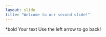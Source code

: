 ```yaml
---
layout: slide
title: "Welcome to our second slide!"
---
```

*bold
Your text
Use the left arrow to go back!
